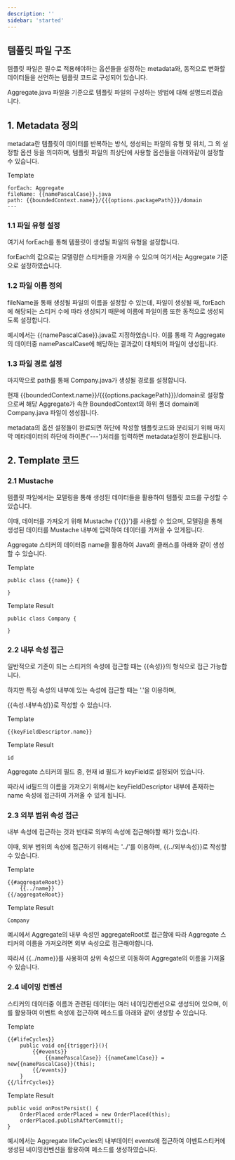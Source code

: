 ```yaml
---
description: ''
sidebar: 'started'
---
```


## 템플릿 파일 구조
템플릿 파일은 필수로 적용해야하는 옵션들을 설정하는 metadata와, 동적으로 변화할 데이터들을 선언하는 템플릿 코드로 구성되어 있습니다.

Aggregate.java 파일을 기준으로 템플릿 파일의 구성하는 방법에 대해 설명드리겠습니다.

## 1. Metadata 정의

metadata란 템플릿이 데이터를 반복하는 방식, 생성되는 파일의 유형 및 위치, 그 외 설정할 옵션 등을 의미하며, 
템플릿 파일의 최상단에 사용할 옵션들을 아래와같이 설정할 수 있습니다.

Template
```
forEach: Aggregate
fileName: {{namePascalCase}}.java
path: {{boundedContext.name}}/{{{options.packagePath}}}/domain
---
```

### 1.1 파일 유형 설정

여기서 forEach를 통해 템플릿이 생성될 파일의 유형을 설정합니다.

forEach의 값으로는 모델링한 스티커들을 가져올 수 있으며 여기서는 Aggregate 기준으로 설정하였습니다.

### 1.2 파일 이름 정의 

fileName을 통해 생성될 파일의 이름을 설정할 수 있는데, 파일이 생성될 때, forEach에 해당되는 스티커 수에 따라 생성되기 때문에 이름에 파일이름 또한 동적으로 생성되도록 설정합니다.

예시에서는 {{namePascalCase}}.java로 지정하였습니다. 이를 통해 각 Aggregate의 데이터중 namePascalCase에 해당하는 결과값이 대체되어 파일이 생성됩니다. 

### 1.3 파일 경로 설정

마지막으로 path를 통해 Company.java가 생성될 경로를 설정합니다.

현재 {{boundedContext.name}}/{{{options.packagePath}}}/domain로 설정함으로써 해당 Aggregate가 속한 BoundedContext의 하위 폴더 domain에 Company.java 파일이 생성됩니다.

metadata의 옵션 설정들이 완료되면 하단에 작성할 템플릿코드와 분리되기 위해 마지막 메타데이터의 하단에 하이푼('---')처리를 입력하면 metadata설정이 완료됩니다.


## 2. Template 코드

### 2.1 Mustache

템플릿 파일에서는 모델링을 통해 생성된 데이터들을 활용하여 템플릿 코드를 구성할 수 있습니다.

이때, 데이터를 가져오기 위해 Mustache ('{{}}')를 사용할 수 있으며, 모델링을 통해 생성된 데이터를 Mustache 내부에 입력하여 데이터를 가져올 수 있게됩니다.

Aggregate 스티커의 데이터중 name을 활용하여 Java의 클래스를 아래와 같이 생성할 수 있습니다.

Template
```
public class {{name}} {

}
```
Template Result
```
public class Company {

}
```

### 2.2 내부 속성 접근

일반적으로 기준이 되는 스티커의 속성에 접근할 때는 {{속성}}의 형식으로 접근 가능합니다.

하지만 특정 속성의 내부에 있는 속성에 접근할 때는 '.'을 이용하며, 

{{속성.내부속성}}로 작성할 수 있습니다.

Template
```
{{keyFieldDescriptor.name}}
```
Template Result
```
id
```
Aggregate 스티커의 필드 중, 현재 id 필드가 keyField로 설정되어 있습니다. 

따라서 id필드의 이름을 가져오기 위해서는 keyFieldDescriptor 내부에 존재하는 name 속성에 접근하여 가져올 수 있게 됩니다.

### 2.3 외부 범위 속성 접근

내부 속성에 접근하는 것과 반대로 외부의 속성에 접근해야할 때가 있습니다.

이때, 외부 범위의 속성에 접근하기 위해서는 '../'를 이용하며, {{../외부속성}}로 작성할 수 있습니다.

Template
```
{{#aggregateRoot}}
    {{../name}}
{{/aggregateRoot}}
```
Template Result
```
Company
```
예시에서 Aggregate의 내부 속성인 aggregateRoot로 접근함에 따라 Aggregate 스티커의 이름을 가져오려면 외부 속성으로 접근해야합니다.

따라서 {{../name}}를 사용하여 상위 속성으로 이동하여 Aggregate의 이름을 가져올 수 있습니다.

### 2.4 네이밍 컨벤션

스티커의 데이터중 이름과 관련된 데이터는 여러 네이밍컨벤션으로 생성되어 있으며, 이를 활용하여 이벤트 속성에 접근하여 메소드를 아래와 같이 생성할 수 있습니다.

Template
```
{{#lifeCycles}}
    public void on{{trigger}}(){
        {{#events}}
            {{namePascalCase}} {{nameCamelCase}} = new{{namePascalCase}}(this);
        {{/events}}
    }
{{/lifrCycles}}
```
Template Result
```
public void onPostPersist() {
    OrderPlaced orderPlaced = new OrderPlaced(this);
    orderPlaced.publishAfterCommit();
}
```

예시에서는 Aggregate lifeCycles의 내부데이터 events에 접근하여 이벤트스티커에 생성된 네이밍컨벤션을 활용하여 메소드를 생성하였습니다.